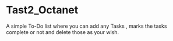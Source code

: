# Tast2_Octanet
A  simple To-Do list where you can add any Tasks , marks the tasks complete or  not and delete those as your wish.
